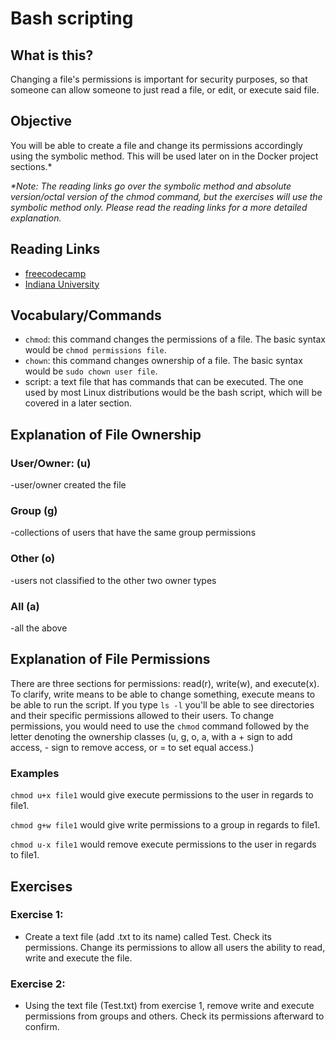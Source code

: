 # Bash scripting
## What is this?
Changing a file's permissions is important for security purposes, so that someone can allow someone to just read a file, or edit, or execute said file.

## Objective
You will be able to create a file and change its permissions accordingly using the symbolic method. This will be used later on in the Docker project sections.*

_*Note: The reading links go over the symbolic method and absolute version/octal version of the chmod command, but the exercises will use the symbolic method only. Please read the reading links for a more detailed explanation._

##  Reading Links
- [freecodecamp](https://www.freecodecamp.org/news/linux-chmod-chown-change-file-permissions/)
- [Indiana University](https://servicenow.iu.edu/kb?id=kb_article_view&sysparm_article=KB0023940)
## Vocabulary/Commands
- ```chmod```: this command changes the permissions of a file. The basic syntax would be ```chmod permissions file```.
- ```chown```: this command changes ownership of a file. The basic syntax would be ```sudo chown user file```. 
- script: a text file that has commands that can be executed. The one used by most Linux distributions would be the bash script, which will be covered in a later section.

## Explanation of File Ownership
### User/Owner: (u)
-user/owner created the file
### Group (g)
-collections of users that have the same group permissions
### Other (o)
-users not classified to the other two owner types
### All (a)
-all the above

## Explanation of File Permissions
There are three sections for permissions: read(r), write(w), and execute(x). To clarify, write means to be able to change something, execute means to be able to run the script.
If you type ```ls -l``` you'll be able to see directories and their specific permissions allowed to their users.
To change permissions, you would need to use the ```chmod``` command followed by the letter denoting the ownership classes (u, g, o, a, with a + sign to add access, - sign to remove access, or = to set equal access.)
### Examples
```chmod u+x file1``` would give execute permissions to the user in regards to file1.

```chmod g+w file1``` would give write permissions to a group in regards to file1.

```chmod u-x file1``` would remove execute permissions to the user in regards to file1.

## Exercises
### Exercise 1:
- Create a text file (add .txt to its name) called Test. Check its permissions. Change its permissions to allow all users the ability to read, write and execute the file.
### Exercise 2:
- Using the text file (Test.txt) from exercise 1, remove write and execute permissions from groups and others. Check its permissions afterward to confirm.